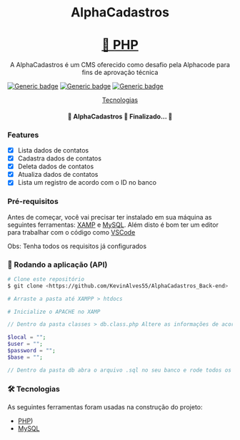 <h1 align="center">
  AlphaCadastros
</h1>
<h1 align="center">
    <a href="https://www.php.net/docs.php">🔗 PHP</a>
</h1>
<p align="center">A AlphaCadastros é um CMS oferecido como desafio pela Alphacode para fins de aprovação técnica</p>

[![Generic badge](https://img.shields.io/badge/PHP-7-<COLOR>.svg)](https://shields.io/)
[![Generic badge](https://img.shields.io/badge/MySQL-5-yellow.svg)](https://shields.io/)
[![Generic badge](https://img.shields.io/badge/API-ThunderClient-blue.svg)](https://shields.io/)

<p align="center">
 <a href="#tecnologias">Tecnologias</a>
</p>

<h4 align="center"> 
	🚧  AlphaCadastros 🚀 Finalizado...  🚧
</h4>

### Features

- [x] Lista dados de contatos
- [x] Cadastra dados de contatos
- [x] Deleta dados de contatos
- [x] Atualiza dados de contatos
- [x] Lista um registro de acordo com o ID no banco

### Pré-requisitos

Antes de começar, você vai precisar ter instalado em sua máquina as seguintes ferramentas:
[XAMP](https://www.apachefriends.org/pt_br/index.html) e [MySQL](https://dev.mysql.com/downloads/). 
Além disto é bom ter um editor para trabalhar com o código como [VSCode](https://code.visualstudio.com/)

Obs: Tenha todos os requisitos já configurados

### 🎲 Rodando a aplicação (API)

```bash
# Clone este repositório
$ git clone <https://github.com/KevinAlves55/AlphaCadastros_Back-end>

# Arraste a pasta até XAMPP > htdocs

# Inicialize o APACHE no XAMP
```

```php
// Dentro da pasta classes > db.class.php Altere as informações de acordo com o Banco local

$local = "";
$user = "";
$password = "";
$base = "";

// Dentro da pasta db abra o arquivo .sql no seu banco e rode todos os scripts na sequência que está no arquivo
```

### 🛠 Tecnologias

As seguintes ferramentas foram usadas na construção do projeto:

- [PHP](https://www.php.net/docs.php))
- [MySQL](https://dev.mysql.com/)
